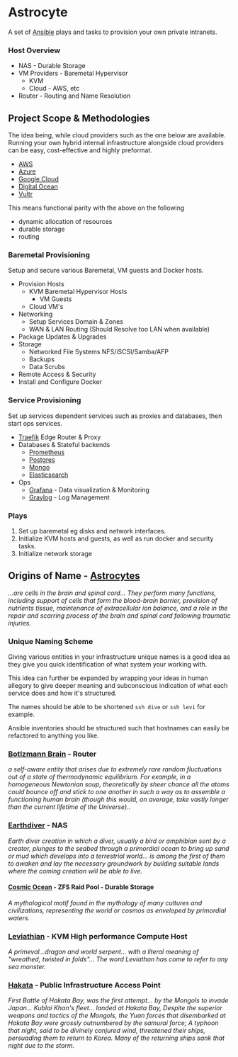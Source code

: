 # Astrocyte
A set of [Ansible](https://ansible.com) plays and tasks to provision your own private intranets.

### Host Overview
* NAS - Durable Storage
* VM Providers - Baremetal Hypervisor
    * KVM
    * Cloud - AWS, etc
* Router - Routing and Name Resolution

## Project Scope & Methodologies

The idea being, while cloud providers such as the one below are available.
Running your own hybrid internal infrastructure alongside cloud providers can be easy, cost-effective and highly preformat. 
 
* [AWS](https://aws.amazon.com)
* [Azure](https://azure.microsoft.com)
* [Google Cloud](https://cloud.google.com)
* [Digital Ocean](https://digitalocean.com)
* [Vultr](https://vultr.com)

This means functional parity with the above on the following
 
* dynamic allocation of resources
* durable storage
* routing

### Baremetal Provisioning
Setup and secure various Baremetal, VM guests and Docker hosts. 

* Provision Hosts
    * KVM Baremetal Hypervisor Hosts
        * VM Guests
    * Cloud VM's
* Networking
    * Setup Services Domain & Zones
    * WAN & LAN Routing (Should Resolve too LAN when available)
* Package Updates & Upgrades
* Storage
    * Networked File Systems NFS/iSCSI/Samba/AFP
    * Backups
    * Data Scrubs
* Remote Access & Security
* Install and Configure Docker
    
###  Service Provisioning 
Set up services dependent services such as proxies and databases, then start ops services. 

* [Traefik](https://traefik.io) Edge Router & Proxy
* Databases & Stateful backends 
    * [Prometheus](https://prometheus.io)
    * [Postgres](https://postgresql.org)
    * [Mongo](https://mongodb.com)
    * [Elasticsearch](https://elastic.co)
* Ops
    * [Grafana](https://grafana.com) - Data visualization & Monitoring
    * [Graylog](https://graylog.org) - Log Management

### Plays
1. Set up baremetal eg disks and network interfaces.
1. Initialize KVM hosts and guests, as well as run docker and security tasks.
1. Initialize network storage

## Origins of Name - [Astrocytes](https://en.wikipedia.org/wiki/Astrocyte)

_...are cells in the brain and spinal cord... They perform many functions,
including support of cells that form the blood-brain barrier,
provision of nutrients tissue, maintenance of extracellular ion balance,
and a role in the repair and scarring process of the brain and spinal cord following traumatic injuries._

### Unique Naming Scheme
Giving various entities in your infrastructure unique names is a good idea as they give you quick identification of what system your working with.

This idea can further be expanded by wrapping your ideas in human allegory to give deeper meaning and subconscious indication of what each service does and how it's structured.
  
The names should be able to be shortened `ssh dive` or `ssh levi` for example.

Ansible inventories should be structured such that hostnames can easily be refactored to anything you like.

### [Botlzmann Brain](https://en.wikipedia.org/wiki/Boltzmann_brain) - Router
_a self-aware entity that arises due to extremely rare random fluctuations out of a state of thermodynamic equilibrium. 
For example, in a homogeneous Newtonian soup, theoretically by sheer chance all the atoms could bounce off and stick to 
one another in such a way as to assemble a functioning human brain (though this would, 
on average, take vastly longer than the current lifetime of the Universe).._

### [Earthdiver](https://en.wikipedia.org/wiki/Creation_myth#Earth-diver) - NAS
_Earth diver creation in which a diver, usually a bird or amphibian sent by a creator,
 plunges to the seabed through a primordial ocean to bring up sand or mud which develops into a terrestrial world...
 is among the first of them to awaken and 
 lay the necessary groundwork by building suitable lands where the coming creation will be able to live._

#### [Cosmic Ocean](https://en.wikipedia.org/wiki/Cosmic_ocean) - ZFS Raid Pool - Durable Storage
_A mythological motif found in the mythology of many cultures and civilizations, representing the world or cosmos as enveloped by primordial waters._

### [Leviathian](https://en.wikipedia.org/wiki/Leviathan) - KVM High performance Compute Host
_A primeval...dragon and world serpent...
with a literal meaning of "wreathed, twisted in folds"...
The word Leviathan has come to refer to any sea monster._

### [Hakata](https://en.wikipedia.org/wiki/Battle_of_Bun%27ei) - Public Infrastructure Access Point
_First Battle of Hakata Bay, was the first attempt... by the Mongols to invade Japan... Kublai Khan's fleet... landed at Hakata Bay,
Despite the superior weapons and tactics of the Mongols, the Yuan forces that disembarked at Hakata Bay were grossly outnumbered by the samurai force; 
A typhoon that night, said to be divinely conjured wind, threatened their ships, persuading them to return to Korea. Many of the returning ships sank that night due to the storm._